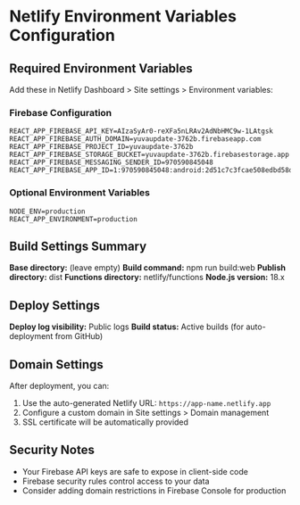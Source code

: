 # Netlify Environment Variables Configuration

## Required Environment Variables

Add these in Netlify Dashboard > Site settings > Environment variables:

### Firebase Configuration
```
REACT_APP_FIREBASE_API_KEY=AIzaSyAr0-reXFa5nLRAv2AdNbHMC9w-1LAtgsk
REACT_APP_FIREBASE_AUTH_DOMAIN=yuvaupdate-3762b.firebaseapp.com
REACT_APP_FIREBASE_PROJECT_ID=yuvaupdate-3762b
REACT_APP_FIREBASE_STORAGE_BUCKET=yuvaupdate-3762b.firebasestorage.app
REACT_APP_FIREBASE_MESSAGING_SENDER_ID=970590845048
REACT_APP_FIREBASE_APP_ID=1:970590845048:android:2d51c7c3fcae508edbd58d
```

### Optional Environment Variables
```
NODE_ENV=production
REACT_APP_ENVIRONMENT=production
```

## Build Settings Summary

**Base directory:** (leave empty)
**Build command:** npm run build:web
**Publish directory:** dist
**Functions directory:** netlify/functions
**Node.js version:** 18.x

## Deploy Settings

**Deploy log visibility:** Public logs
**Build status:** Active builds (for auto-deployment from GitHub)

## Domain Settings

After deployment, you can:
1. Use the auto-generated Netlify URL: `https://app-name.netlify.app`
2. Configure a custom domain in Site settings > Domain management
3. SSL certificate will be automatically provided

## Security Notes

- Your Firebase API keys are safe to expose in client-side code
- Firebase security rules control access to your data
- Consider adding domain restrictions in Firebase Console for production
